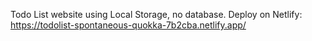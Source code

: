 Todo List website using Local Storage, no database.
Deploy on Netlify: 
https://todolist-spontaneous-quokka-7b2cba.netlify.app/
